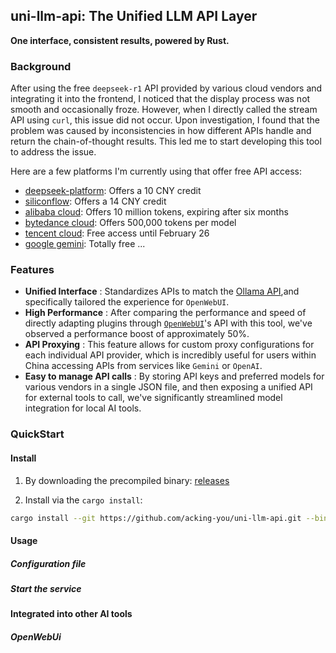 ## uni-llm-api: The Unified LLM API Layer
**One interface, consistent results, powered by Rust.**

### Background  
After using the free `deepseek-r1` API provided by various cloud vendors and integrating it into the frontend, I noticed that the display process was not smooth and occasionally froze. However, when I directly called the stream API using `curl`, this issue did not occur. Upon investigation, I found that the problem was caused by inconsistencies in how different APIs handle and return the chain-of-thought results. This led me to start developing this tool to address the issue.  

Here are a few platforms I'm currently using that offer free API access:  
- [deepseek-platform](https://platform.deepseek.com/usage): Offers a 10 CNY credit  
- [siliconflow](https://docs.siliconflow.cn/api-reference/chat-completions/chat-completions): Offers a 14 CNY credit  
- [alibaba cloud](https://www.aliyun.com/product/bailian): Offers 10 million tokens, expiring after six months  
- [bytedance cloud](https://www.volcengine.com/docs/82379/1099522): Offers 500,000 tokens per model  
- [tencent cloud](https://cloud.tencent.com/document/product/1772/115969): Free access until February 26  
- [google gemini](https://ai.google.dev/gemini-api/docs/text-generation): Totally free
...

### Features  

- **Unified Interface** : Standardizes APIs to match the [Ollama API](https://github.com/ollama/ollama/blob/main/docs/api.md#generate-a-chat-completion),and specifically tailored the experience for `OpenWebUI`.
- **High Performance** : After comparing the performance and speed of directly adapting plugins through [`OpenWebUI`](https://docs.openwebui.com/pipelines/)'s API with this tool, we've observed a performance boost of approximately 50%.
- **API Proxying** : This feature allows for custom proxy configurations for each individual API provider, which is incredibly useful for users within China accessing APIs from services like `Gemini` or `OpenAI`.
- **Easy to manage API calls** : By storing API keys and preferred models for various vendors in a single JSON file, and then exposing a unified API for external tools to call, we've significantly streamlined model integration for local AI tools.

### QuickStart

#### Install

1. By downloading the precompiled binary: [releases](https://github.com/acking-you/uni-llm-api/releases)

2. Install via the `cargo install`:
```sh
cargo install --git https://github.com/acking-you/uni-llm-api.git --bin uni-llm
```
#### Usage

##### Configuration file


##### Start the service


#### Integrated into other AI tools

##### OpenWebUi
